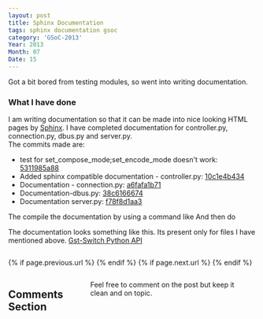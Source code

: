 ```yaml
---
layout: post
title: Sphinx Documentation
tags: sphinx documentation gsoc
category: 'GSoC-2013'
Year: 2013
Month: 07
Date: 15
---
```


<p>
	Got a bit bored from testing modules, so went into writing documentation.
</p>
<h3>What I have done</h3>
<p>
	I am writing documentation so that it can be made into nice looking HTML pages by <a href="http://sphinx-doc.org/">Sphinx</a>. I have completed documentation for controller.py, connection.py, dbus.py and server.py.
	<br>
	The commits made are:
	<ul>
		<li>test for set_compose_mode;set_encode_mode doesn't work: <a href="https://github.com/hyades/gst-switch/commit/5311985a8872aeb215aebbfa89182e8cf2b6848b">5311985a88</a></li>
		<li>Added sphinx compatible documentation - controller.py: <a href="https://github.com/hyades/gst-switch/commit/10c1e4b43402d2da5f999c9cea4605ba9cef2c1f">10c1e4b434</a></li>
		<li>Documentation - connection.py: <a href="https://github.com/hyades/gst-switch/commit/a6fafa1b71a9fd35335a0a177fd66aa595a0d13c">a6fafa1b71</a></li>
		<li>Documentation-dbus.py: <a href="https://github.com/hyades/gst-switch/commit/38c6166674af56706b7718c106fbfe26e842f27a">38c6166674</a></li>
		<li>Documentation server.py: <a href="https://github.com/hyades/gst-switch/commit/f78f8d1aa35e58996a01fceb2c26d10fc8d76c42">f78f8d1aa3</a></li>
	</ul>
</p>
<p>
	The compile the documentation by using a command like
	<script src="https://gist.github.com/hyades/6000586.js"></script>
	And then do
	<script src="https://gist.github.com/hyades/6000600.js"></script>
</p>
<p>
	The documentation looks something like this. Its present only for files I have mentioned above.
	<a href="http://hyades.github.io/gst-switch/">Gst-Switch Python API</a>
</p>

<div class="row">	
	<div class="span9 column">
			<p class="pull-right">{% if page.previous.url %} <a href="{{page.previous.url}}" title="Previous Post: {{page.previous.title}}"><i class="icon-chevron-left"></i></a> 	{% endif %}   {% if page.next.url %} 	<a href="{{page.next.url}}" title="Next Post: {{page.next.title}}"><i class="icon-chevron-right"></i></a> 	{% endif %} </p>  
	</div>

</div>

<div class="row">	
    <div class="span9 columns">    
		<h2>Comments Section</h2>
	    <p>Feel free to comment on the post but keep it clean and on topic.</p>	
		<div id="disqus_thread"></div>
		<script type="text/javascript">
			/* * * CONFIGURATION VARIABLES: EDIT BEFORE PASTING INTO YOUR WEBPAGE * * */
			var disqus_shortname = 'aayushahuja'; // required: replace example with your forum shortname
			
			
			/* * * DON'T EDIT BELOW THIS LINE * * */
			(function() {
				var dsq = document.createElement('script'); dsq.type = 'text/javascript'; dsq.async = true;
				dsq.src = 'http://' + disqus_shortname + '.disqus.com/embed.js';
				(document.getElementsByTagName('head')[0] || document.getElementsByTagName('body')[0]).appendChild(dsq);
			})();
		</script>
		<noscript>Please enable JavaScript to view the <a href="http://disqus.com/?ref_noscript">comments powered by Disqus.</a></noscript>
		<a href="http://disqus.com" class="dsq-brlink">blog comments powered by <span class="logo-disqus">Disqus</span></a>
	</div>
</div>

<!-- Twitter -->
<script>!function(d,s,id){var js,fjs=d.getElementsByTagName(s)[0];if(!d.getElementById(id)){js=d.createElement(s);js.id=id;js.src="//platform.twitter.com/widgets.js";fjs.parentNode.insertBefore(js,fjs);}}(document,"script","twitter-wjs");</script>

<!-- Google + -->
<script type="text/javascript">
  (function() {
    var po = document.createElement('script'); po.type = 'text/javascript'; po.async = true;
    po.src = 'https://apis.google.com/js/plusone.js';
    var s = document.getElementsByTagName('script')[0]; s.parentNode.insertBefore(po, s);
  })();
</script>
<!-- Written by hyades -->

